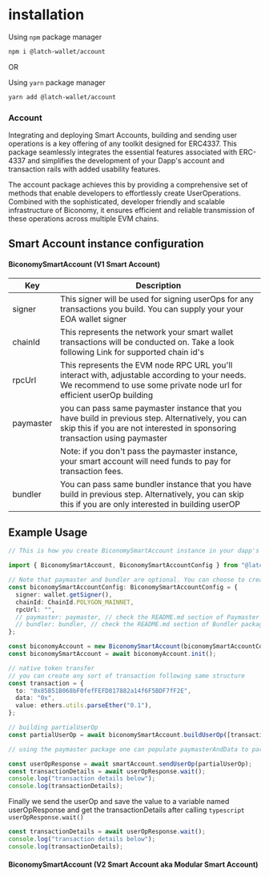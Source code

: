 # installation

Using `npm` package manager

```bash
npm i @latch-wallet/account
```

OR

Using `yarn` package manager

```bash
yarn add @latch-wallet/account
```

### Account

Integrating and deploying Smart Accounts, building and sending user operations is a key offering of any toolkit designed for ERC4337. This package seamlessly integrates the essential features associated with ERC-4337 and simplifies the development of your Dapp's account and transaction rails with added usability features. 

The account package achieves this by providing a comprehensive set of methods that enable developers to effortlessly create UserOperations. Combined with the sophisticated, developer friendly and scalable infrastructure of Biconomy, it ensures efficient and reliable transmission of these operations across multiple EVM chains.

## Smart Account instance configuration

#### BiconomySmartAccount (V1 Smart Account)

| Key       | Description                                                                                                                                                                     |
| --------- | ------------------------------------------------------------------------------------------------------------------------------------------------------------------------------- |
| signer    | This signer will be used for signing userOps for any transactions you build. You can supply your your EOA wallet signer                                                         |
| chainId   | This represents the network your smart wallet transactions will be conducted on. Take a look following Link for supported chain id's                                            |
| rpcUrl    | This represents the EVM node RPC URL you'll interact with, adjustable according to your needs. We recommend to use some private node url for efficient userOp building          |
| paymaster | you can pass same paymaster instance that you have build in previous step. Alternatively, you can skip this if you are not interested in sponsoring transaction using paymaster |
|           | Note: if you don't pass the paymaster instance, your smart account will need funds to pay for transaction fees.                                                                 |
| bundler   | You can pass same bundler instance that you have build in previous step. Alternatively, you can skip this if you are only interested in building userOP                         |

## Example Usage

```typescript
// This is how you create BiconomySmartAccount instance in your dapp's

import { BiconomySmartAccount, BiconomySmartAccountConfig } from "@latch-wallet/account";

// Note that paymaster and bundler are optional. You can choose to create new instances of this later and make account API use
const biconomySmartAccountConfig: BiconomySmartAccountConfig = {
  signer: wallet.getSigner(),
  chainId: ChainId.POLYGON_MAINNET,
  rpcUrl: "",
  // paymaster: paymaster, // check the README.md section of Paymaster package
  // bundler: bundler, // check the README.md section of Bundler package
};

const biconomyAccount = new BiconomySmartAccount(biconomySmartAccountConfig);
const biconomySmartAccount = await biconomyAccount.init();

// native token transfer
// you can create any sort of transaction following same structure
const transaction = {
  to: "0x85B51B068bF0fefFEFD817882a14f6F5BDF7fF2E",
  data: "0x",
  value: ethers.utils.parseEther("0.1"),
};

// building partialUserOp
const partialUserOp = await biconomySmartAccount.buildUserOp([transaction]);

// using the paymaster package one can populate paymasterAndData to partial userOp. by default it is '0x'
```

```typescript
const userOpResponse = await smartAccount.sendUserOp(partialUserOp);
const transactionDetails = await userOpResponse.wait();
console.log("transaction details below");
console.log(transactionDetails);
```

Finally we send the userOp and save the value to a variable named userOpResponse and get the transactionDetails after calling `typescript userOpResponse.wait()`

```typescript
const transactionDetails = await userOpResponse.wait();
console.log("transaction details below");
console.log(transactionDetails);
```

#### BiconomySmartAccount (V2 Smart Account aka Modular Smart Account)

